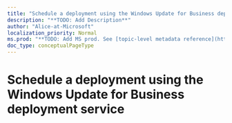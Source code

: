```yaml
---
title: "Schedule a deployment using the Windows Update for Business deployment service"
description: "**TODO: Add Description**"
author: "Alice-at-Microsoft"
localization_priority: Normal
ms.prod: "**TODO: Add MS prod. See [topic-level metadata reference](https://msgo.azurewebsites.net/add/document/guidelines/metadata.html#topic-level-metadata)**"
doc_type: conceptualPageType
---
```


# Schedule a deployment using the Windows Update for Business deployment service